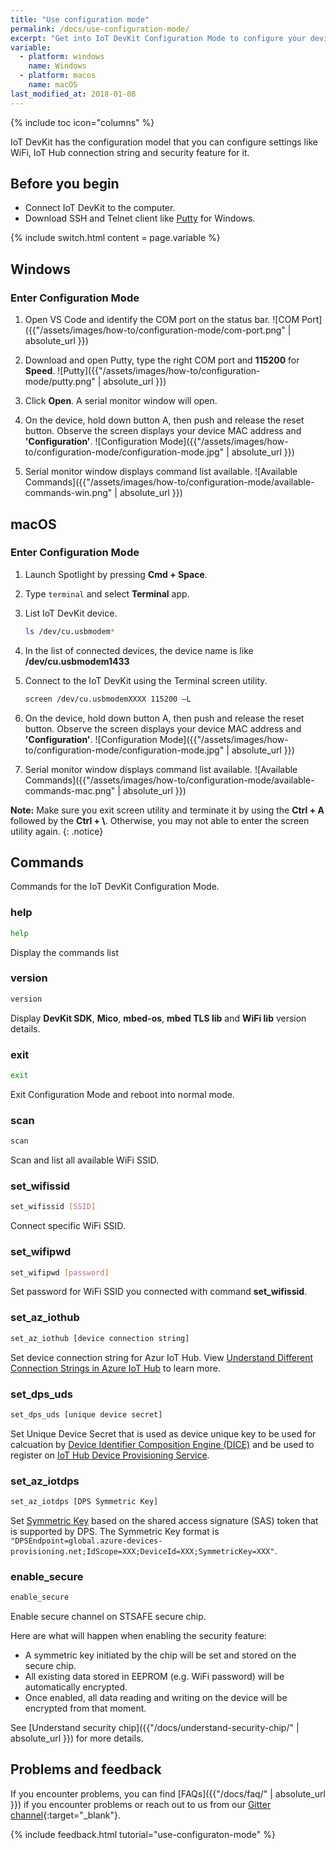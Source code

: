 ```yaml
---
title: "Use configuration mode"
permalink: /docs/use-configuration-mode/
excerpt: "Get into IoT DevKit Configuration Mode to configure your device."
variable:
  - platform: windows
    name: Windows
  - platform: macos
    name: macOS
last_modified_at: 2018-01-08
---
```


{% include toc icon="columns" %}

IoT DevKit has the configuration model that you can configure settings like WiFi, IoT Hub connection string and security feature for it.

## Before you begin

* Connect IoT DevKit to the computer.
* Download SSH and Telnet client like [Putty](https://www.chiark.greenend.org.uk/~sgtatham/putty/latest.html) for Windows.

{% include switch.html content = page.variable %}

## Windows

### Enter Configuration Mode

1. Open VS Code and identify the COM port on the status bar.
    ![COM Port]({{"/assets/images/how-to/configuration-mode/com-port.png" | absolute_url }})

2. Download and open Putty, type the right COM port and **115200** for **Speed**.
    ![Putty]({{"/assets/images/how-to/configuration-mode/putty.png" | absolute_url }})

3. Click **Open**. A serial monitor window will open.

4. On the device, hold down button A, then push and release the reset button. Observe the screen displays your device MAC address and **'Configuration'**.
    ![Configuration Mode]({{"/assets/images/how-to/configuration-mode/configuration-mode.jpg" | absolute_url }})

5. Serial monitor window displays command list available.
    ![Available Commands]({{"/assets/images/how-to/configuration-mode/available-commands-win.png" | absolute_url }})

## macOS

### Enter Configuration Mode

1. Launch Spotlight by pressing **Cmd + Space**.

2. Type `terminal` and select **Terminal** app.

3. List IoT DevKit device.
	```bash
	ls /dev/cu.usbmodem*
	```

4. In the list of connected devices, the device name is like **/dev/cu.usbmodem1433**

5. Connect to the IoT DevKit using the Terminal screen utility.
	```bash
	screen /dev/cu.usbmodemXXXX 115200 –L
	```

6. On the device, hold down button A, then push and release the reset button. Observe the screen displays your device MAC address and **'Configuration'**.
    ![Configuration Mode]({{"/assets/images/how-to/configuration-mode/configuration-mode.jpg" | absolute_url }})

7. Serial monitor window displays command list available.
    ![Available Commands]({{"/assets/images/how-to/configuration-mode/available-commands-mac.png" | absolute_url }})

**Note:** Make sure you exit screen utility and terminate it by using the **Ctrl + A** followed by the **Ctrl + \\**. Otherwise, you may not able to enter the screen utility again.
{: .notice}

## Commands

Commands for the IoT DevKit Configuration Mode.

### help

```bash
help
```

Display the commands list

### version

```bash
version
```

Display **DevKit SDK**, **Mico**, **mbed-os**, **mbed TLS lib** and **WiFi lib** version details.

### exit

```bash
exit
```

Exit Configuration Mode and reboot into normal mode.

### scan

```bash
scan
```

Scan and list all available WiFi SSID.

### set_wifissid

```bash
set_wifissid [SSID]
```

Connect specific WiFi SSID.

### set_wifipwd

```bash
set_wifipwd [password]
```

Set password for WiFi SSID you connected with command **set_wifissid**.

### set_az_iothub

```bash
set_az_iothub [device connection string]
```

Set device connection string for Azur IoT Hub. View [Understand Different Connection Strings in Azure IoT Hub](https://blogs.msdn.microsoft.com/iotdev/2017/05/09/understand-different-connection-strings-in-azure-iot-hub/) to learn more.

### set_dps_uds

```bash
set_dps_uds [unique device secret]
```

Set Unique Device Secret that is used as device unique key to be used for calcuation by [Device Identifier Composition Engine (DICE)](https://trustedcomputinggroup.org/work-groups/dice-architectures/) and be used to register on [IoT Hub Device Provisioning Service](https://docs.microsoft.com/en-us/azure/iot-dps/about-iot-dps).

### set_az_iotdps

```bash
set_az_iotdps [DPS Symmetric Key]
```

Set [Symmetric Key](https://docs.microsoft.com/azure/iot-dps/concepts-device) based on the shared access signature (SAS) token that is supported by DPS. The Symmetric Key format is `"DPSEndpoint=global.azure-devices-provisioning.net;IdScope=XXX;DeviceId=XXX;SymmetricKey=XXX"`.

### enable_secure

```bash
enable_secure
```

Enable secure channel on STSAFE secure chip.

Here are what will happen when enabling the security feature:

* A symmetric key initiated by the chip will be set and stored on the secure chip.
* All existing data stored in EEPROM (e.g. WiFi password) will be automatically encrypted.
* Once enabled, all data reading and writing on the device will be encrypted from that moment.

See [Understand security chip]({{"/docs/understand-security-chip/" | absolute_url }}) for more details.

## Problems and feedback

If you encounter problems, you can find [FAQs]({{"/docs/faq/" | absolute_url }}) if you encounter problems or reach out to us from our [Gitter channel](https://gitter.im/Microsoft/azure-iot-developer-kit){:target="_blank"}.

{% include feedback.html tutorial="use-configuraton-mode" %}
